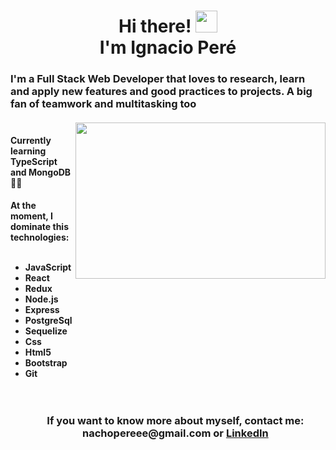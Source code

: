  <h1 align="center"> Hi there! <img src="https://media.giphy.com/media/hvRJCLFzcasrR4ia7z/giphy.gif" width="35px"> <br>
 I'm Ignacio Peré 
 
<h3> I'm a Full Stack Web Developer that loves to research, learn and apply new features and good practices to projects. A big fan of teamwork and multitasking too
 <br>
  <br>
  <img src="https://img.freepik.com/free-vector/team-programmers-working-program-code-with-laptops-teamwork-male-female-professional-testers-coders-flat-vector-illustration-software-development-programming-lesson-concept_74855-22051.jpg"  align="right" width="400px" height="250px" /> 
  <h4>Currently learning TypeScript and MongoDB 👨‍💻
  <h4>At the moment, I dominate this technologies:
   <br>
   <br>
 <ul>
  <li>JavaScript
  <li>React
  <li>Redux
  <li>Node.js
  <li>Express
  <li>PostgreSql
  <li>Sequelize
  <li>Css
  <li>Html5
  <li>Bootstrap
  <li>Git
   <br>
   <br>
   <br>
 <h3 align="center">If you want to know more about myself, contact me: nachopereee@gmail.com or <a href="https://www.linkedin.com/in/ignacio-peré/">LinkedIn</a>
